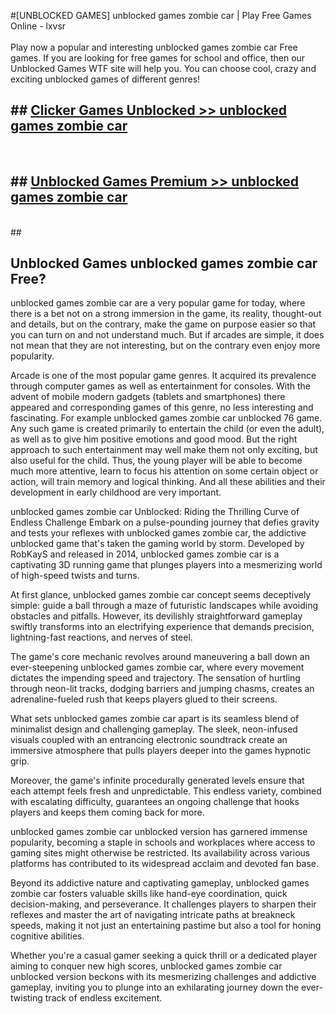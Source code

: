 #[UNBLOCKED GAMES] unblocked games zombie car | Play Free Games Online - lxvsr <br>
<br>
Play now a popular and interesting unblocked games zombie car Free games. If you are looking for free games for school and office, then our Unblocked Games WTF site will help you. You can choose cool, crazy and exciting unblocked games of different genres!


## ##  [Clicker Games Unblocked >> unblocked games zombie car](http://freeplayer.one?title=unblocked_games_zombie_car&ref=22)
  <br>

##  ## [Unblocked Games Premium >> unblocked games zombie car](http://freeplayer.one?title=unblocked_games_zombie_car&ref=22)
  <br>
  ##



## Unblocked Games unblocked games zombie car Free?

unblocked games zombie car are a very popular game for today, where there is a bet not on a strong immersion in the game, its reality, thought-out and details, but on the contrary, make the game on purpose easier so that you can turn on and not understand much. But if arcades are simple, it does not mean that they are not interesting, but on the contrary even enjoy more popularity.

Arcade is one of the most popular game genres. It acquired its prevalence through computer games as well as entertainment for consoles. With the advent of mobile modern gadgets (tablets and smartphones) there appeared and corresponding games of this genre, no less interesting and fascinating. For example unblocked games zombie car unblocked 76 game. Any such game is created primarily to entertain the child (or even the adult), as well as to give him positive emotions and good mood. But the right approach to such entertainment may well make them not only exciting, but also useful for the child. Thus, the young player will be able to become much more attentive, learn to focus his attention on some certain object or action, will train memory and logical thinking. And all these abilities and their development in early childhood are very important.

unblocked games zombie car Unblocked: Riding the Thrilling Curve of Endless Challenge
Embark on a pulse-pounding journey that defies gravity and tests your reflexes with unblocked games zombie car, the addictive unblocked game that's taken the gaming world by storm. Developed by RobKayS and released in 2014, unblocked games zombie car is a captivating 3D running game that plunges players into a mesmerizing world of high-speed twists and turns.

At first glance, unblocked games zombie car concept seems deceptively simple: guide a ball through a maze of futuristic landscapes while avoiding obstacles and pitfalls. However, its devilishly straightforward gameplay swiftly transforms into an electrifying experience that demands precision, lightning-fast reactions, and nerves of steel.

The game's core mechanic revolves around maneuvering a ball down an ever-steepening unblocked games zombie car, where every movement dictates the impending speed and trajectory. The sensation of hurtling through neon-lit tracks, dodging barriers and jumping chasms, creates an adrenaline-fueled rush that keeps players glued to their screens.

What sets unblocked games zombie car apart is its seamless blend of minimalist design and challenging gameplay. The sleek, neon-infused visuals coupled with an entrancing electronic soundtrack create an immersive atmosphere that pulls players deeper into the games hypnotic grip.

Moreover, the game's infinite procedurally generated levels ensure that each attempt feels fresh and unpredictable. This endless variety, combined with escalating difficulty, guarantees an ongoing challenge that hooks players and keeps them coming back for more.

unblocked games zombie car unblocked version has garnered immense popularity, becoming a staple in schools and workplaces where access to gaming sites might otherwise be restricted. Its availability across various platforms has contributed to its widespread acclaim and devoted fan base.

Beyond its addictive nature and captivating gameplay, unblocked games zombie car fosters valuable skills like hand-eye coordination, quick decision-making, and perseverance. It challenges players to sharpen their reflexes and master the art of navigating intricate paths at breakneck speeds, making it not just an entertaining pastime but also a tool for honing cognitive abilities.

Whether you're a casual gamer seeking a quick thrill or a dedicated player aiming to conquer new high scores, unblocked games zombie car unblocked version beckons with its mesmerizing challenges and addictive gameplay, inviting you to plunge into an exhilarating journey down the ever-twisting track of endless excitement.